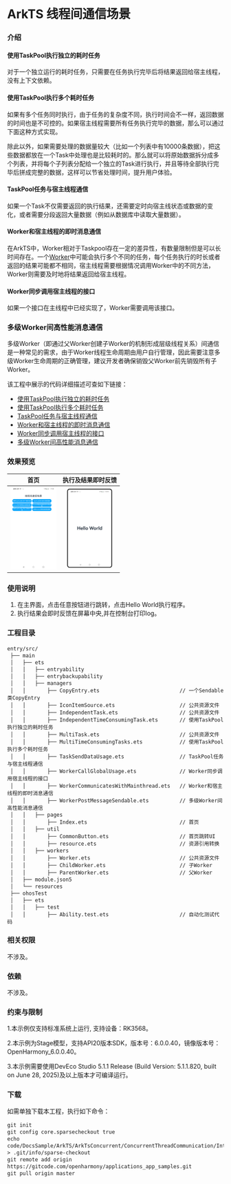 # ArkTS 线程间通信场景

### 介绍

#### 使用TaskPool执行独立的耗时任务

对于一个独立运行的耗时任务，只需要在任务执行完毕后将结果返回给宿主线程，没有上下文依赖。

#### 使用TaskPool执行多个耗时任务

如果有多个任务同时执行，由于任务的复杂度不同，执行时间会不一样，返回数据的时间也是不可控的。如果宿主线程需要所有任务执行完毕的数据，那么可以通过下面这种方式实现。

除此以外，如果需要处理的数据量较大（比如一个列表中有10000条数据），把这些数据都放在一个Task中处理也是比较耗时的。那么就可以将原始数据拆分成多个列表，并将每个子列表分配给一个独立的Task进行执行，并且等待全部执行完毕后拼成完整的数据，这样可以节省处理时间，提升用户体验。

#### TaskPool任务与宿主线程通信

如果一个Task不仅需要返回的执行结果，还需要定时向宿主线状态或数据的变化，或者需要分段返回大量数据（例如从数据库中读取大量数据）。

#### Worker和宿主线程的即时消息通信

在ArkTS中，Worker相对于Taskpool存在一定的差异性，有数量限制但是可以长时间存在。一个[Worker](https://gitcode.com/openharmony/docs/blob/master/zh-cn/application-dev/arkts-utils/worker-introduction.md)中可能会执行多个不同的任务，每个任务执行的时长或者返回的结果可能都不相同，宿主线程需要根据情况调用Worker中的不同方法，Worker则需要及时地将结果返回给宿主线程。

#### Worker同步调用宿主线程的接口

如果一个接口在主线程中已经实现了，Worker需要调用该接口。

### 多级Worker间高性能消息通信
多级Worker（即通过父Worker创建子Worker的机制形成层级线程关系）间通信是一种常见的需求，由于Worker线程生命周期由用户自行管理，因此需要注意多级Worker生命周期的正确管理，建议开发者确保销毁父Worker前先销毁所有子Worker。

该工程中展示的代码详细描述可查如下链接：

- [使用TaskPool执行独立的耗时任务](https://gitcode.com/openharmony/docs/blob/master/zh-cn/application-dev/arkts-utils/independent-time-consuming-task.md)
- [使用TaskPool执行多个耗时任务](https://gitcode.com/openharmony/docs/blob/master/zh-cn/application-dev/arkts-utils/multi-time-consuming-tasks.md)
- [TaskPool任务与宿主线程通信](https://gitcode.com/openharmony/docs/blob/master/zh-cn/application-dev/arkts-utils/taskpool-communicates-with-mainthread.md)
- [Worker和宿主线程的即时消息通信](https://gitcode.com/openharmony/docs/blob/master/zh-cn/application-dev/arkts-utils/worker-communicates-with-mainthread.md)
- [Worker同步调用宿主线程的接口](https://gitcode.com/openharmony/docs/blob/master/zh-cn/application-dev/arkts-utils/worker-invoke-mainthread-interface.md)
- [多级Worker间高性能消息通信](https://gitcode.com/openharmony/docs/blob/master/zh-cn/application-dev/arkts-utils/worker-postMessage-sendable.md)

### 效果预览

|                                         首页                                          |                                  执行及结果即时反馈                                   |
| :-----------------------------------------------------------------------------------: | :-----------------------------------------------------------------------------------: |
| <img src="./screenshots/InterThreadCommunicationScenario_1.png" style="zoom: 30%;" width="360;" /> | <img src="./screenshots/InterThreadCommunicationScenario_2.png" style="zoom: 30%;" width="360;" /> |

### 使用说明

1. 在主界面，点击任意按钮进行跳转，点击Hello World执行程序。
2. 执行结果会即时反馈在屏幕中央,并在控制台打印log。

### 工程目录

```
entry/src/
 ├── main
 │   ├── ets
 │   │   ├── entryability
 │   │   ├── entrybackupability
 │   │   ├── managers
 │   │       ├── CopyEntry.ets      			        // 一个Sendable类CopyEntry
 │   │       ├── IconItemSource.ets      			    // 公共资源文件
 │   │       ├── IndependentTask.ets                    // 公共资源文件
 │   │       ├── IndependentTimeConsumingTask.ets       // 使用TaskPool执行独立的耗时任务
 │   │       ├── MultiTask.ets                          // 公共资源文件
 │   │       ├── MultiTimeConsumingTasks.ets		    // 使用TaskPool执行多个耗时任务
 │   │       ├── TaskSendDataUsage.ets                  // TaskPool任务与宿主线程通信
 │   │       ├── WorkerCallGlobalUsage.ets              // Worker同步调用宿主线程的接口
 │   │       ├── WorkerCommunicatesWithMainthread.ets   // Worker和宿主线程的即时消息通信
 │   │       ├── WorkerPostMessageSendable.ets          // 多级Worker间高性能消息通信
 │   │   ├── pages
 │   │       ├── Index.ets                              // 首页
 │   │   ├── util
 │   │       ├── CommonButton.ets 		                // 首页跳转UI
 │   │       ├── resource.ets 		                    // 资源引用转换
 │   │   ├── workers
 │   │       ├── Worker.ets 		                    // 公共资源文件
 │   │       ├── ChildWorker.ets 		                // 子Worker
 │   │       ├── ParentWorker.ets 		                // 父Worker
 │   ├── module.json5
 │   └── resources
 ├── ohosTest
 │   ├── ets
 │   │   ├── test
 │   │       ├── Ability.test.ets                       // 自动化测试代码
```

### 相关权限

不涉及。

### 依赖

不涉及。

### 约束与限制

1.本示例仅支持标准系统上运行, 支持设备：RK3568。

2.本示例为Stage模型，支持API20版本SDK，版本号：6.0.0.40，镜像版本号：OpenHarmony_6.0.0.40。

3.本示例需要使用DevEco Studio 5.1.1 Release (Build Version: 5.1.1.820, built on June 28, 2025)及以上版本才可编译运行。

### 下载

如需单独下载本工程，执行如下命令：

```
git init
git config core.sparsecheckout true
echo code/DocsSample/ArkTS/ArkTsConcurrent/ConcurrentThreadCommunication/InterThreadCommunicationScenario > .git/info/sparse-checkout
git remote add origin https://gitcode.com/openharmony/applications_app_samples.git
git pull origin master
```

